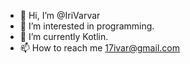 - 👋 Hi, I’m @IriVarvar
- 👀 I’m interested in programming.
- 🌱 I’m currently Kotlin.
- 📫 How to reach me 17ivar@gmail.com

